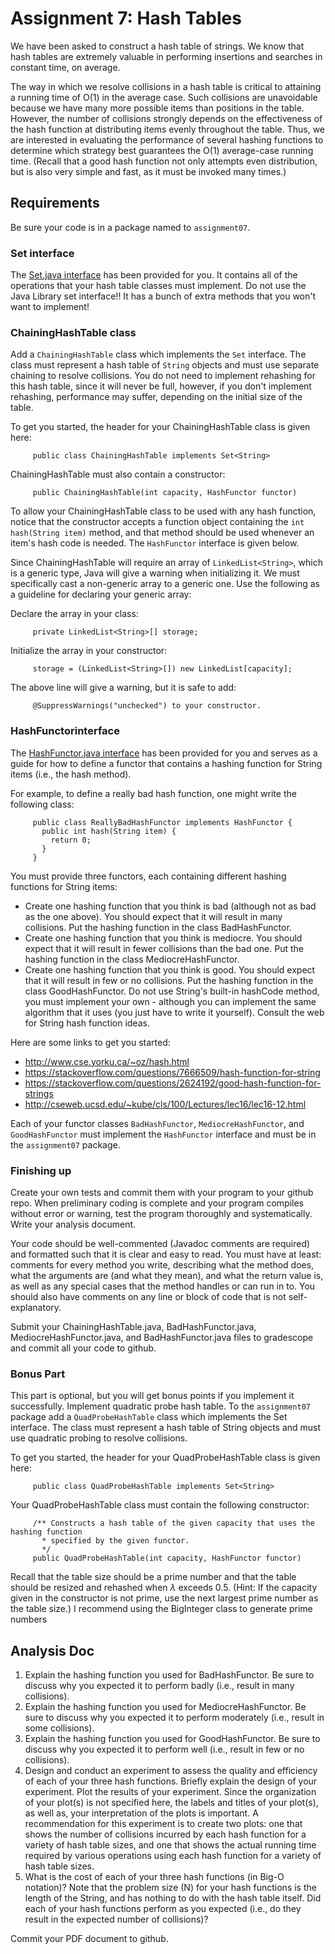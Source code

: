 # Assignment 7: Hash Tables


We have been asked to construct a hash table of strings. We know that hash tables are extremely valuable in performing insertions and searches in constant time, on average. 

The way in which we resolve collisions in a hash table is critical to attaining a running time of O(1) in the average case. Such collisions are unavoidable because we have many more possible items than positions in the table. However, the number of collisions strongly depends on the effectiveness of the hash function at distributing items evenly throughout the table. Thus, we are interested in evaluating the performance of several hashing functions to determine which strategy best guarantees the O(1) average-case running time. (Recall that a good hash function not only attempts even distribution, but is also very simple and fast, as it must be invoked many times.)


## Requirements

Be sure your code is in a package named to `assignment07`.

### Set interface
The [Set.java interface](Set.java) has been provided for you. It contains all of the operations that your hash table classes must implement.  Do not use the Java Library set interface!!  It has a bunch of extra methods that you won't want to implement!

### ChainingHashTable class

Add a `ChainingHashTable` class which implements the `Set` interface. The class must represent a hash table of `String` objects and must use separate chaining to resolve collisions. You do not need to implement rehashing for this hash table, since it will never be full, however, if you don't implement rehashing, performance may suffer, depending on the initial size of the table.

To get you started, the header for your ChainingHashTable class is given here:

```
     public class ChainingHashTable implements Set<String>
```

ChainingHashTable must also contain a constructor:

```
     public ChainingHashTable(int capacity, HashFunctor functor)
```

To allow your ChainingHashTable class to be used with any hash function, notice that the constructor accepts a function object containing the `int hash(String item)` method, and that method should be used whenever an item's hash code is needed. The `HashFunctor` interface is given below.

Since ChainingHashTable will require an array of `LinkedList<String>`, which is a generic type, Java will give a warning when initializing it. We must specifically cast a non-generic array to a generic one. Use the following as a guideline for declaring your generic array:

Declare the array in your class:

```
     private LinkedList<String>[] storage;
```

Initialize the array in your constructor:

```
     storage = (LinkedList<String>[]) new LinkedList[capacity];
```

The above line will give a warning, but it is safe to add:

```
     @SuppressWarnings("unchecked") to your constructor.
```

### HashFunctorinterface

The [HashFunctor.java interface](HashFunctor.java) has been provided for you and serves as a guide for how to define a functor that contains a hashing function for String items (i.e., the hash method).

For example, to define a really bad hash function, one might write the following class:

```
     public class ReallyBadHashFunctor implements HashFunctor { 
       public int hash(String item) { 
         return 0; 
       } 
     }
```

You must provide three functors, each containing different hashing functions for String items:

* Create one hashing function that you think is bad (although not as bad as the one above). You should expect that it will result in many collisions. Put the hashing function in the class BadHashFunctor.
* Create one hashing function that you think is mediocre. You should expect that it will result in fewer collisions than the bad one. Put the hashing function in the class MediocreHashFunctor.
* Create one hashing function that you think is good. You should expect that it will result in few or no collisions. Put the hashing function in the class GoodHashFunctor. Do not use String's built-in hashCode method, you must implement your own - although you can implement the same algorithm that it uses (you just have to write it yourself). Consult the web for String hash function ideas.

Here are some links to get you started:

* http://www.cse.yorku.ca/~oz/hash.html
* https://stackoverflow.com/questions/7666509/hash-function-for-string
* https://stackoverflow.com/questions/2624192/good-hash-function-for-strings
* http://cseweb.ucsd.edu/~kube/cls/100/Lectures/lec16/lec16-12.html

Each of your functor classes `BadHashFunctor`, `MediocreHashFunctor`, and `GoodHashFunctor` must implement the `HashFunctor` interface and must be in the `assignment07` package.

### Finishing up

Create your own tests and commit them with your program to your github repo. When preliminary coding is complete and your program compiles without error or warning, test the program thoroughly and systematically. Write your analysis document.

Your code should be well-commented (Javadoc comments are required) and formatted such that it is clear and easy to read. You must have at least: comments for every method you write, describing what the method does, what the arguments are (and what they mean), and what the return value is, as well as any special cases that the method handles or can run in to. You should also have comments on any line or block of code that is not self-explanatory.

Submit your ChainingHashTable.java, BadHashFunctor.java, MediocreHashFunctor.java, and BadHashFunctor.java files to gradescope and commit all your code to github.

### Bonus Part

This part is optional, but you will get bonus points if you implement it successfully. Implement quadratic probe hash table. To the `assignment07` package add a `QuadProbeHashTable` class  which implements the Set interface. The class must represent a hash table of String objects and must use quadratic probing to resolve collisions.

To get you started, the header for your QuadProbeHashTable class is given here:

```
     public class QuadProbeHashTable implements Set<String>
```

Your QuadProbeHashTable class must contain the following constructor:
```
     /** Constructs a hash table of the given capacity that uses the hashing function
       * specified by the given functor.
       */
     public QuadProbeHashTable(int capacity, HashFunctor functor)
```

Recall that the table size should be a prime number and that the table should be resized and rehashed when $\lambda$ exceeds 0.5. (Hint: If the capacity given in the constructor is not prime, use the next largest prime number as the table size.) I recommend using the BigInteger class to generate prime numbers

## Analysis Doc

1. Explain the hashing function you used for BadHashFunctor. Be sure to discuss why you expected it to perform badly (i.e., result in many collisions).
2. Explain the hashing function you used for MediocreHashFunctor. Be sure to discuss why you expected it to perform moderately (i.e., result in some
collisions).
3. Explain the hashing function you used for GoodHashFunctor. Be sure to discuss why you expected it to perform well (i.e., result in few or no collisions).
4. Design and conduct an experiment to assess the quality and efficiency of each of your three hash functions. Briefly explain the design of your experiment. Plot the results of your experiment. Since the organization of your plot(s) is not specified here, the labels and titles of your plot(s), as well as, your interpretation of the plots is important. A recommendation for this experiment is to create two plots: one that shows the number of collisions incurred by each hash function for a variety of hash table sizes, and one that shows the actual running time required by various operations using each hash function for a variety of hash table sizes.
5. What is the cost of each of your three hash functions (in Big-O notation)? Note that the problem size (N) for your hash functions is the length of the String, and has nothing to do with the hash table itself. Did each of your hash functions perform as you expected (i.e., do they result in the expected number of collisions)?

Commit your PDF document to github.
